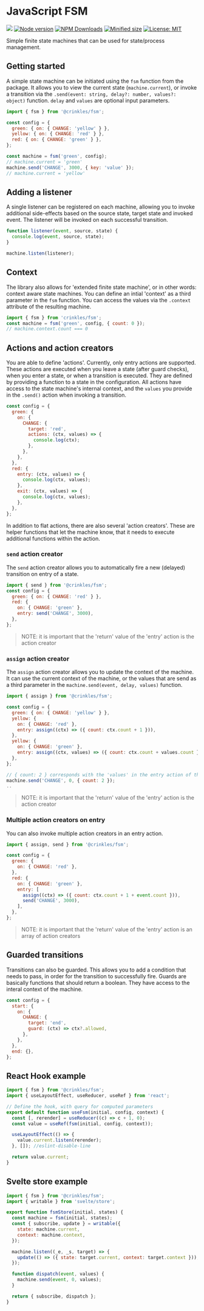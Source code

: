 # JavaScript FSM

![](https://github.com/crinklesio/fsm/workflows/test/badge.svg)
[![Node version](https://img.shields.io/npm/v/@crinkles/fsm.svg?style=flat)](https://www.npmjs.com/package/@crinkles/fsm)
[![NPM Downloads](https://img.shields.io/npm/dm/@crinkles/fsm.svg?style=flat)](https://www.npmjs.com/package/@crinkles/fsm)
[![Minified size](https://img.shields.io/bundlephobia/min/@crinkles/fsm?label=minified)](https://www.npmjs.com/package/@crinkles/fsm)
[![License: MIT](https://img.shields.io/badge/License-MIT-yellow.svg)](https://opensource.org/licenses/MIT)

Simple finite state machines that can be used for state/process management.

## Getting started

A simple state machine can be initiated using the `fsm` function from the package. It allows you to view the current state (`machine.current`), or invoke a transition via the `.send(event: string, delay?: number, values?: object)` function. `delay` and `values` are optional input parameters.

```js
import { fsm } from '@crinkles/fsm';

const config = {
  green: { on: { CHANGE: 'yellow' } },
  yellow: { on: { CHANGE: 'red' } },
  red: { on: { CHANGE: 'green' } },
};

const machine = fsm('green', config);
// machine.current = 'green'
machine.send('CHANGE', 3000, { key: 'value' });
// machine.current = 'yellow'
```

## Adding a listener

A single listener can be registered on each machine, allowing you to invoke additional side-effects based on the source state, target state and invoked event. The listener will be invoked on each successful transition.

```js
function listener(event, source, state) {
  console.log(event, source, state);
}

machine.listen(listener);
```

## Context

The library also allows for 'extended finite state machine', or in other words: context aware state machines. You can define an intial 'context' as a third parameter in the `fsm` function. You can access the values via the `.context` attribute of the resulting machine.

```js
import { fsm } from 'crinkles/fsm';
const machine = fsm('green', config, { count: 0 });
// machine.context.count === 0
```

## Actions and action creators

You are able to define 'actions'. Currently, only entry actions are supported. These actions are executed when you leave a state (after guard checks), when you enter a state, or when a transition is executed. They are defined by providing a function to a state in the configuration. All actions have access to the state machine's internal context, and the `values` you provide in the `.send()` action when invoking a transition.

```js
const config = {
  green: {
    on: {
      CHANGE: {
        target: 'red',
        actions: (ctx, values) => {
          console.log(ctx);
        },
      },
    },
  },
  red: {
    entry: (ctx, values) => {
      console.log(ctx, values);
    },
    exit: (ctx, values) => {
      console.log(ctx, values);
    },
  },
};
```

In addition to flat actions, there are also several 'action creators'. These are helper functions that let the machine know, that it needs to execute additional functions within the action.

### `send` action creator

The `send` action creator allows you to automatically fire a new (delayed) transition on entry of a state.

```js
import { send } from '@crinkles/fsm';
const config = {
  green: { on: { CHANGE: 'red' } },
  red: {
    on: { CHANGE: 'green' },
    entry: send('CHANGE', 3000),
  },
};
```

> NOTE: it is important that the 'return' value of the 'entry' action is the action creator

### `assign` action creator

The `assign` action creator allows you to update the context of the machine. It can use the current context of the machine, or the values that are send as a third parameter in the `machine.send(event, delay, values)` function.

```js
import { assign } from '@crinkles/fsm';

const config = {
  green: { on: { CHANGE: 'yellow' } },
  yellow: {
    on: { CHANGE: 'red' },
    entry: assign((ctx) => ({ count: ctx.count + 1 })),
  },
  yellow: {
    on: { CHANGE: 'green' },
    entry: assign((ctx, values) => ({ count: ctx.count + values.count })),
  },
};

// { count: 2 } corresponds with the 'values' in the entry action of the red state
machine.send('CHANGE', 0, { count: 2 });
..
```

> NOTE: it is important that the 'return' value of the 'entry' action is the action creator

### Multiple action creators on entry

You can also invoke multiple action creators in an entry action.

```js
import { assign, send } from '@crinkles/fsm';

const config = {
  green: {
    on: { CHANGE: 'red' },
  },
  red: {
    on: { CHANGE: 'green' },
    entry: [
      assign((ctx) => ({ count: ctx.count + 1 + event.count })),
      send('CHANGE', 3000),
    ],
  },
};
```

> NOTE: it is important that the 'return' value of the 'entry' action is an array of action creators

## Guarded transitions

Transitions can also be guarded. This allows you to add a condition that needs to pass, in order for the transition to successfully fire. Guards are basically functions that should return a boolean. They have access to the interal context of the machine.

```js
const config = {
  start: {
    on: {
      CHANGE: {
        target: 'end',
        guard: (ctx) => ctx?.allowed,
      },
    },
  },
  end: {},
};
```

## React Hook example

```js
import { fsm } from '@crinkles/fsm';
import { useLayoutEffect, useReducer, useRef } from 'react';

// Define the hook, with query for computed parameters
export default function useFsm(initial, config, context) {
  const [, rerender] = useReducer((c) => c + 1, 0);
  const value = useRef(fsm(initial, config, context));

  useLayoutEffect(() => {
    value.current.listen(rerender);
  }, []); //eslint-disable-line

  return value.current;
}
```

## Svelte store example

```js
import { fsm } from '@crinkles/fsm';
import { writable } from 'svelte/store';

export function fsmStore(initial, states) {
  const machine = fsm(initial, states);
  const { subscribe, update } = writable({
    state: machine.current,
    context: machine.context,
  });

  machine.listen((_e, _s, target) => {
    update(() => ({ state: target.current, context: target.context }));
  });

  function dispatch(event, values) {
    machine.send(event, 0, values);
  }

  return { subscribe, dispatch };
}
```
